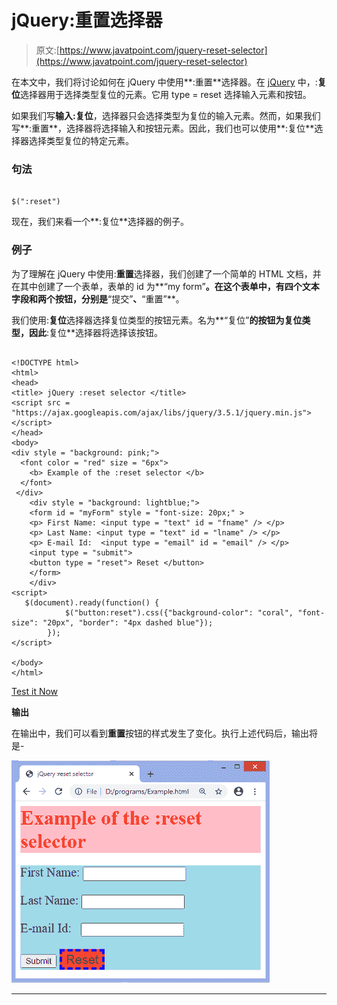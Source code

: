 # jQuery:重置选择器

> 原文:[https://www.javatpoint.com/jquery-reset-selector](https://www.javatpoint.com/jquery-reset-selector)

在本文中，我们将讨论如何在 jQuery 中使用**:重置**选择器。在 [jQuery](https://www.javatpoint.com/jquery-tutorial) 中，:**复位**选择器用于选择类型复位的元素。它用 type = reset 选择输入元素和按钮。

如果我们写**输入:复位**，选择器只会选择类型为复位的输入元素。然而，如果我们写**:重置**，选择器将选择输入和按钮元素。因此，我们也可以使用**:复位**选择器选择类型复位的特定元素。

### 句法

```

$(":reset")

```

现在，我们来看一个**:复位**选择器的例子。

### 例子

为了理解在 jQuery 中使用:**重置**选择器，我们创建了一个简单的 HTML 文档，并在其中创建了一个表单，表单的 id 为**“my form”**。在这个表单中，有四个文本字段和两个按钮，分别是**“提交”**、**“重置”**。

我们使用:**复位**选择器选择复位类型的按钮元素。名为**“复位”**的按钮为复位类型，因此**:复位**选择器将选择该按钮。

```

<!DOCTYPE html> 
<html>
<head> 
<title> jQuery :reset selector </title>
<script src = "https://ajax.googleapis.com/ajax/libs/jquery/3.5.1/jquery.min.js"> </script>
</head>
<body>
<div style = "background: pink;">
  <font color = "red" size = "6px">
	<b> Example of the :reset selector </b>
  </font>
 </div>
    <div style = "background: lightblue;">
	<form id = "myForm" style = "font-size: 20px;" >
	<p> First Name: <input type = "text" id = "fname" /> </p>
	<p> Last Name: <input type = "text" id = "lname" /> </p>
	<p> E-mail Id:  <input type = "email" id = "email" /> </p>
	<input type = "submit">
	<button type = "reset"> Reset </button>
	</form>
    </div>
<script>
   $(document).ready(function() { 
            $("button:reset").css({"background-color": "coral", "font-size": "20px", "border": "4px dashed blue"}); 
        });  
</script>

</body>
</html>

```

[Test it Now](https://www.javatpoint.com/oprweb/test.jsp?filename=jquery-reset-selector1)

**输出**

在输出中，我们可以看到**重置**按钮的样式发生了变化。执行上述代码后，输出将是-

![jQuery :reset selector](img/9c5daebb99caff9c4a8315a20f9c6158.png)

* * *